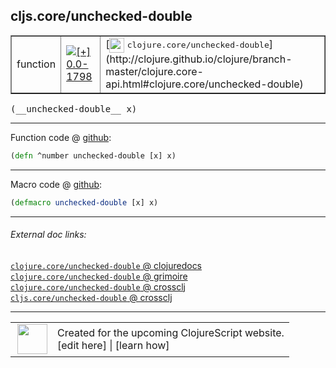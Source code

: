 ## cljs.core/unchecked-double



 <table border="1">
<tr>
<td>function</td>
<td><a href="https://github.com/cljsinfo/cljs-api-docs/tree/0.0-1798"><img valign="middle" alt="[+] 0.0-1798" title="Added in 0.0-1798" src="https://img.shields.io/badge/+-0.0--1798-lightgrey.svg"></a> </td>
<td>
[<img height="24px" valign="middle" src="http://i.imgur.com/1GjPKvB.png"> <samp>clojure.core/unchecked-double</samp>](http://clojure.github.io/clojure/branch-master/clojure.core-api.html#clojure.core/unchecked-double)
</td>
</tr>
</table>


 <samp>
(__unchecked-double__ x)<br>
</samp>

---







Function code @ [github](https://github.com/clojure/clojurescript/blob/r3126/src/cljs/cljs/core.cljs#L2215):

```clj
(defn ^number unchecked-double [x] x)
```

<!--
Repo - tag - source tree - lines:

 <pre>
clojurescript @ r3126
└── src
    └── cljs
        └── cljs
            └── <ins>[core.cljs:2215](https://github.com/clojure/clojurescript/blob/r3126/src/cljs/cljs/core.cljs#L2215)</ins>
</pre>

-->

---

Macro code @ [github](https://github.com/clojure/clojurescript/blob/r3126/src/clj/cljs/core.clj#L388):

```clj
(defmacro unchecked-double [x] x)
```

<!--
Repo - tag - source tree - lines:

 <pre>
clojurescript @ r3126
└── src
    └── clj
        └── cljs
            └── <ins>[core.clj:388](https://github.com/clojure/clojurescript/blob/r3126/src/clj/cljs/core.clj#L388)</ins>
</pre>
-->

---


###### External doc links:

[`clojure.core/unchecked-double` @ clojuredocs](http://clojuredocs.org/clojure.core/unchecked-double)<br>
[`clojure.core/unchecked-double` @ grimoire](http://conj.io/store/v1/org.clojure/clojure/1.7.0-beta3/clj/clojure.core/unchecked-double/)<br>
[`clojure.core/unchecked-double` @ crossclj](http://crossclj.info/fun/clojure.core/unchecked-double.html)<br>
[`cljs.core/unchecked-double` @ crossclj](http://crossclj.info/fun/cljs.core.cljs/unchecked-double.html)<br>

---

 <table>
<tr><td>
<img valign="middle" align="right" width="48px" src="http://i.imgur.com/Hi20huC.png">
</td><td>
Created for the upcoming ClojureScript website.<br>
[edit here] | [learn how]
</td></tr></table>

[edit here]:https://github.com/cljsinfo/cljs-api-docs/blob/master/cljsdoc/cljs.core_unchecked-double.cljsdoc
[learn how]:https://github.com/cljsinfo/cljs-api-docs/wiki/cljsdoc-files

<!--

This information was too distracting to show to readers, but I'll leave it
commented here since it is helpful to:

- pretty-print the data used to generate this document
- and show how to retrieve that data



The API data for this symbol:

```clj
{:return-type number,
 :ns "cljs.core",
 :name "unchecked-double",
 :signature ["[x]"],
 :history [["+" "0.0-1798"]],
 :type "function",
 :full-name-encode "cljs.core_unchecked-double",
 :source {:code "(defn ^number unchecked-double [x] x)",
          :title "Function code",
          :repo "clojurescript",
          :tag "r3126",
          :filename "src/cljs/cljs/core.cljs",
          :lines [2215]},
 :extra-sources [{:code "(defmacro unchecked-double [x] x)",
                  :title "Macro code",
                  :repo "clojurescript",
                  :tag "r3126",
                  :filename "src/clj/cljs/core.clj",
                  :lines [388]}],
 :full-name "cljs.core/unchecked-double",
 :clj-symbol "clojure.core/unchecked-double"}

```

Retrieve the API data for this symbol:

```clj
;; from Clojure REPL
(require '[clojure.edn :as edn])
(-> (slurp "https://raw.githubusercontent.com/cljsinfo/cljs-api-docs/catalog/cljs-api.edn")
    (edn/read-string)
    (get-in [:symbols "cljs.core/unchecked-double"]))
```

-->
